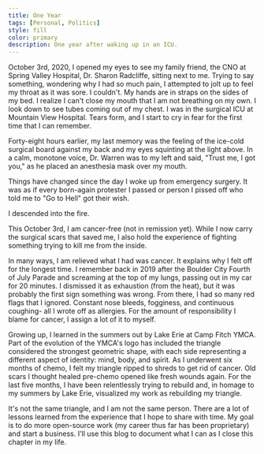 ```yaml
---
title: One Year
tags: [Personal, Politics]
style: fill
color: primary
description: One year after waking up in an ICU.
---
```

<p>October 3rd, 2020, I opened my eyes to see my family friend, the CNO at Spring Valley Hospital, Dr. Sharon Radcliffe, sitting next to me. Trying to say something, wondering why I had so much pain, I attempted to jolt up to feel my throat as it was sore. I couldn't. My hands are in straps on the sides of my bed. I realize I can't close my mouth that I am not breathing on my own. I look down to see tubes coming out of my chest. I was in the surgical ICU at Mountain View Hospital. Tears form, and I start to cry in fear for the first time that I can remember. </p>
<p>Forty-eight hours earlier, my last memory was the feeling of the ice-cold surgical board against my back and my eyes squinting at the light above. In a calm, monotone voice, Dr. Warren was to my left and said, "Trust me, I got you," as he placed an anesthesia mask over my mouth. </p>
<p>Things have changed since the day I woke up from emergency surgery. It was as if every born-again protester I passed or person I pissed off who told me to "Go to Hell" got their wish. </p>
<p>I descended into the fire.</p>
<p>This October 3rd, I am cancer-free (not in remission yet). While I now carry the surgical scars that saved me, I also hold the experience of fighting something trying to kill me from the inside.</p>
<p>In many ways, I am relieved what I had was cancer. It explains why I felt off for the longest time. I remember back in 2019 after the Boulder City Fourth of July Parade and screaming at the top of my lungs, passing out in my car for 20 minutes. I dismissed it as exhaustion (from the heat), but it was probably the first sign something was wrong. From there, I had so many red flags that I ignored. Constant nose bleeds, fogginess, and continuous coughing- all I wrote off as allergies. For the amount of responsibility I blame for cancer, I assign a lot of it to myself.</p>
<p>Growing up, I learned in the summers out by Lake Erie at Camp Fitch YMCA. Part of the evolution of the YMCA's logo has included the triangle considered the strongest geometric shape, with each side representing a different aspect of identity: mind, body, and spirit. As I underwent six months of chemo, I felt my triangle ripped to shreds to get rid of cancer. Old scars I thought healed pre-chemo opened like fresh wounds again. For the last five months, I have been relentlessly trying to rebuild and, in homage to my summers by Lake Erie, visualized my work as rebuilding my triangle.</p>
<p>It's not the same triangle, and I am not the same person. There are a lot of lessons learned from the experience that I hope to share with time. My goal is to do more open-source work (my career thus far has been proprietary) and start a business. I'll use this blog to document what I can as I close this chapter in my life.</p>
	